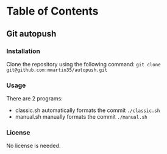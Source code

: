 # Table of Contents
## Git autopush
### Installation
Clone the repository using the following command:
`git clone git@github.com:mmartin35/autopush.git`
### Usage
There are 2 programs: 
- classic.sh automatically formats the commit
`./classic.sh`
- manual.sh manually formats the commit
`./manual.sh`
### License
No license is needed.
